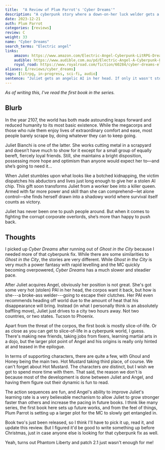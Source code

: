 ```yaml
---
title:  "A Review of Plum Parrot's 'Cyber Dreams'"
description: "A cyberpunk story where a down-on-her luck welder gets a personal AI assistant thats out of this world."
date: 2023-12-21
auth: Plum Parrot
categories: [reviews]
review: C
weight: 33
name: "Cyber Dreams"
search_terms: "Electric angel"
links:
    amazon: https://www.amazon.com/Electric-Angel-Cyberpunk-LitRPG-Dreams-ebook/dp/B0CC36CXT5
    audible: https://www.audible.com.au/pd/Electric-Angel-A-Cyberpunk-LitRPG-Audiobook/B0CBNFW69P
    royal_road: https://www.royalroad.com/fiction/60284/cyber-dreams-electric-angels-litrpg-progression
aliases: [/reviews/cyber_dreams]
tags: [litrpg, in-progress, sci-fi, audio]
sentence: "Juliet gets an angelic AI in her head. If only it wasn't stolen!"
---
```


*As of writing this, I've read the first book in the series.*

## Blurb

In the year 2107, the world has both made astounding leaps forward and reduced humanity to its most basic existence. While the megacorps and those who rule them enjoy lives of extraordinary comfort and ease, most people barely scrape by, doing whatever they can to keep going.

Juliet Bianchi is one of the latter. She works cutting metal in a scrapyard and doesn’t have much to show for it except for a small group of equally bereft, fiercely loyal friends. Still, she maintains a bright disposition, possessing more hope and optimism than anyone would expect her to—and she’s going to need it...

When Juliet stumbles upon what looks like a botched kidnapping, the victim dispatches his abductors and lives just long enough to give her a stolen AI chip. This gift soon transforms Juliet from a worker bee into a killer queen. Armed with far more power and skill than she can comprehend—let alone control—she finds herself drawn into a shadowy world where survival itself counts as victory.

Juliet has never been one to push people around. But when it comes to fighting the corrupt corporate overlords, she’s more than happy to push back.

## Thoughts

I picked up *Cyber Dreams* after running out of *Ghost in the City* because I needed more of that cyberpunk fix. While there are some similarities to *Ghost in the City*, the stories are very different. While *Ghost in the City* is very much a power fantasy with rapid levelling and the MC quickly becoming overpowered, *Cyber Dreams* has a much slower and steadier pace. 

After Juliet acquires Angel, obviously her position is not great. She's got some very hot (stolen) PAI in her head, the corpos want it back, but how is she---a broke-ass welder---going to escape their clutches. Her PAI even recommends heading off world due to the amount of heat that his disappearance will bring. Instead (in what I personally think is an absolutely baffling move), Juliet just drives to a city two hours away. Not two countries, or two states. Tucson to Phoenix.

Apart from the threat of the corpos, the first book is mostly slice-of-life. Or as close as you can get to slice-of-life in a cyberpunk world, I guess. There's making new friends, taking jobs from fixers, learning martial arts in a dojo, but the larger plot point of Angel and his origins is really only hinted at and teased in the epilogue.

In terms of supporting characters, there are quite a few, with Ghoul and Honey being the main two. Hot Mustard taking third place, of course. We can't forget about Hot Mustard. The characters *are* distinct, but I wish we got to spend more time with them. That said, the reason we don't is because most of the development is done between Juliet and Angel, and having them figure out their dynamic is fun to read.

The action sequences are fun, and Angel's ability to improve Juliet's learning rate is a very believable mechanism to allow Juliet to grow stronger faster than others and increase the pacing in future books. I think like many series, the first book here sets up future works, and from the feel of things, Plum Parrot is setting up a larger plot for the MC to slowly get entangled in.

Book two's just been released, so I think I'll have to pick it up, read it, and update this review. But I figured it'd be good to write something up before Christmas, just in case anyone else is looking for that cyberpunk fix as well.

Yeah, turns out Phantom Liberty and patch 2.1 just wasn't enough for me!

